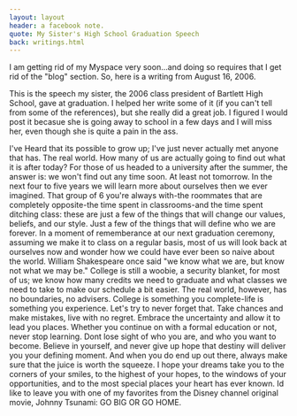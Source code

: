 ```yaml
---
layout: layout
header: a facebook note.
quote: My Sister's High School Graduation Speech
back: writings.html
---
```


I am getting rid of my Myspace very soon...and doing so requires that I get rid of the "blog" section. So, here is a writing from August 16, 2006. 

This is the speech my sister, the 2006 class president of Bartlett High School, gave at graduation. I helped her write some of it (if you can't tell from some of the references), but she really did a great job. I figured I would post it becasue she is going away to school in a few days and I will miss her, even though she is quite a pain in the ass.

I've Heard that its possible to grow up; I've just never actually met anyone that has. The real world. How many of us are actually going to find out what it is after today? For those of us headed to a university after the summer, the answer is: we won't find out any time soon. At least not tomorrow. In the next four to five years we will learn more about ourselves then we ever imagined. That group of 6 you're always with-the roommates that are completely opposite-the time spent in classrooms-and the time spent ditching class: these are just a few of the things that will change our values, beliefs, and our style. Just a few of the things that will define who we are forever. In a moment of rememberance at our next graduation ceremony, assuming we make it to class on a regular basis, most of us will look back at ourselves now and wonder how we could have ever been so naive about the world. William Shakespeare once said "we know what we are, but know not what we may be." College is still a woobie, a security blanket, for most of us; we know how many credits we need to graduate and what classes we need to take to make our schedule a bit easier. The real world, however, has no boundaries, no advisers. College is something you complete-life is something you experience. Let's try to never forget that. Take chances and make mistakes, live with no regret. Embrace the uncertainty and allow it to lead you places. Whether you continue on with a formal education or not, never stop learning. Dont lose sight of who you are, and who you want to become. Believe in yourself, and never give up hope that destiny will deliver you your defining moment. And when you do end up out there, always make sure that the juice is worth the squeeze. I hope your dreams take you to the corners of your smiles, to the highest of your hopes, to the windows of your opportunities, and to the most special places your heart has ever known. Id like to leave you with one of my favorites from the Disney channel original movie, Johnny Tsunami: GO BIG OR GO HOME.